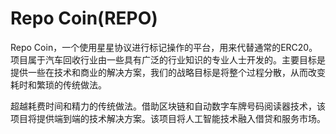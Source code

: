 # Repo Coin(REPO)

Repo Coin，一个使用星星协议进行标记操作的平台，用来代替通常的ERC20。项目属于汽车回收行业由一些具有广泛的行业知识的专业人士开发的。主要目标是提供一些在技术和商业的解决方案，我们的战略目标是将整个过程分散，从而改变耗时和繁琐的传统做法。

超越耗费时间和精力的传统做法。借助区块链和自动数字车牌号码阅读器技术，该项目将提供端到端的技术解决方案。该项目将人工智能技术融入借贷和服务市场。
